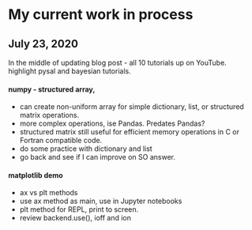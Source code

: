 # My current work in process  

## July 23, 2020  

In the middle of updating blog post - all 10 tutorials up on YouTube.  
highlight pysal and bayesian tutorials.  


#### numpy - structured array, 
  * can create non-uniform array for simple dictionary, list, or structured matrix operations.  
  * more complex operations, ise Pandas.  Predates Pandas?  
  * structured matrix still useful for efficient memory operations in C or Fortran compatible code.  
  * do some practice with dictionary and list
  * go back and see if I can improve on SO answer.  

#### matplotlib demo  
  * ax vs plt methods  
  * use ax method as main, use in Jupyter notebooks  
  * plt method for REPL, print to screen.  
  * review backend.use(), ioff and ion  
